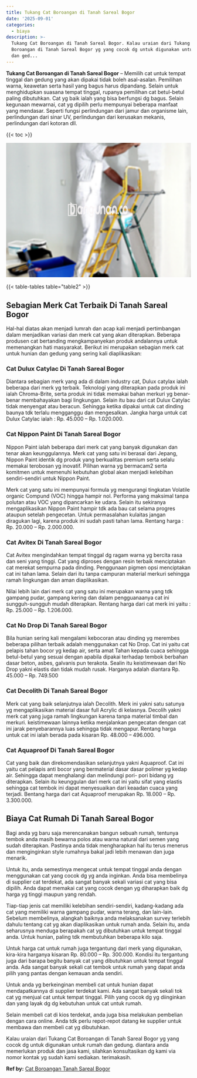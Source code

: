 ```yaml
---
title: Tukang Cat Boroangan di Tanah Sareal Bogor
date: '2025-09-01'
categories:
  - biaya
description: >-
  Tukang Cat Boroangan di Tanah Sareal Bogor. Kalau uraian dari Tukang Cat
  Boroangan di Tanah Sareal Bogor yg yang cocok dg untuk digunakan untuk rumah
  dan ged...
---
```


**Tukang Cat Boroangan di Tanah Sareal Bogor** – Memilih cat untuk tempat tinggal dan gedung yang akan dipakai tidak boleh asal-asalan. Pemilihan warna, keawetan serta hasil yang bagus harus dipandang. Selain untuk menghidupkan suasana tempat tinggal, rupanya pemilihan cat betul-betul paling dibutuhkan. Cat yg baik ialah yang bisa berfungsi dg bagus. Selain kegunaan mewarnai, cat yg dipilih perlu mempunyai beberapa manfaat yang mendasar. Seperti fungsi perlindungan dari jamur dan organisme lain, perlindungan dari sinar UV, perlindungan dari kerusakan mekanis, perlindungan dari kotoran dll.

{{< toc >}}

![Tukang Cat Boroangan di Tanah Sareal Bogor](/images/jasa-cat-murah14.png)

{{< table-tables table="table2" >}}

## Sebagian Merk Cat Terbaik Di Tanah Sareal Bogor

Hal-hal diatas akan menjadi lumrah dan acap kali menjadi pertimbangan dalam menjadikan variasi dan merk cat yang akan diterapkan. Beberapa produsen cat bertanding mengkampanyekan produk andalannya untuk memenangkan hati masyarakat. Berikut ini merupakan sebagian merk cat untuk hunian dan gedung yang sering kali diaplikasikan:

### Cat Dulux Catylac Di Tanah Sareal Bogor

Diantara sebagian merk yang ada di dalam industry cat, Dulux catylax ialah beberapa dari merk yg terbaik. Teknologi yang diterapkan pada produk ini ialah Chroma-Brite, serta produk ini tidak memakai bahan merkuri yg benar-benar membahayakan bagi lingkungan. Selain itu bau dari cat Dulux Catylac tidak menyengat atau beracun. Sehingga ketika dipakai untuk cat dinding baunya tdk terlalu mengganggu dan mengesalkan. Jangka harga untuk cat Dulux Catylac ialah : Rp. 45.000 – Rp. 1.020.000.

### Cat Nippon Paint Di Tanah Sareal Bogor

Nippon Paint ialah beberapa dari merk cat yang banyak digunakan dan tenar akan keunggulannya. Merk cat yang satu ini berasal dari Jepang, Nippon Paint identik dg produk yang berkualitas premium serta selalu memakai terobosan yg inovatif. Pilihan warna yg bermacam2 serta komitmen untuk memenuhi kebutuhan global akan menjadi kelebihan sendiri-sendiri untuk Nippon Paint.

Merk cat yang satu ini mempunyai formula yg mengurangi tingkatan Volatile organic Compund (VOC) hingga hampir nol. Performa yang maksimal tanpa polutan atau VOC yang dipancarkan ke udara. Selain itu sekiranya mengaplikasikan Nippon Paint hampir tdk ada bau cat selama progres ataupun setelah pengecetan. Untuk permasalahan kulaitas jangan diragukan lagi, karena produk ini sudah pasti tahan lama. Rentang harga : Rp. 20.000 – Rp. 2.000.000.

### Cat Avitex Di Tanah Sareal Bogor

Cat Avitex mengindahkan tempat tinggal dg ragam warna yg bercita rasa dan seni yang tinggi. Cat yang diproses dengan resin terbaik menciptakan cat merekat sempurna pada dinding. Penggunaan pigmen opsi menciptakan cat ini tahan lama. Selain dari itu tanpa campuran material merkuri sehingga ramah lingkungan dan aman diaplikasikan.

Nilai lebih lain dari merk cat yang satu ini merupakan warna yang tdk gampang pudar, gampang kering dan dalam pengguanaanya cat ini sungguh-sungguh mudah diterapkan. Rentang harga dari cat merk ini yaitu : Rp. 25.000 – Rp. 1.206.000.

### Cat No Drop Di Tanah Sareal Bogor

Bila hunian sering kali mengalami kebocoran atau dinding yg merembes beberapa pilihan terbaik adalah menggunakan cat No Drop. Cat ini yaitu cat pelapis tahan bocor yg kedap air, serta amat Tahan kepada cuaca sehingga betul-betul yang sesuai dengan apabila dipakai terhadap tembok berbahan dasar beton, asbes, galvanis pun terakota. Sealin itu keistimewaan dari No Drop yakni elastis dan tidak mudah rusak. Harganya adalah diantara Rp. 45.000 – Rp. 749.500

### Cat Decolith Di Tanah Sareal Bogor

Merk cat yang baik selanjutnya ialah Decolith. Merk ini yakni satu satunya yg mengaplikasikan material dasar full Acrylic di kelasnya. Decolih yakni merk cat yang juga ramah lingkungan karena tanpa material timbal dan merkuri. keistimewaan lainnya ketika menjalankan pengecatan dengan cat ini jarak penyebarannya luas sehingga tidak mengapur. Rentang harga untuk cat ini ialah berada pada kisaran Rp. 48.000 – 496.000.

### Cat Aquaproof Di Tanah Sareal Bogor

Cat yang baik dan direkomendasikan selanjutnya yakni Aquaproof. Cat ini yaitu cat pelapis anti bocor yang bermaterial dasar dasar polimer yg kedap air. Sehingga dapat menghalangi dan melindungi pori- pori bidang yg diterapkan. Selain itu keunggulan dari merk cat ini yaitu sifat yang elastis sehingga cat tembok ini dapat menyesuaikan dari keaadan cuaca yang terjadi. Bentang harga dari cat Aquaproof merupakan Rp. 18.000 – Rp. 3.300.000.

## Biaya Cat Rumah Di Tanah Sareal Bogor

Bagi anda yg baru saja merencanakan bangun sebuah rumah, tentunya tembok anda masih bewarna polos atau warna natural dari semen yang sudah diterapkan. Pastinya anda tidak mengharapkan hal itu terus menerus dan menginginkan style rumahnya bakal jadi lebih menawan dan juga menarik.

Untuk itu, anda semestinya mengecat untuk tempat tinggal anda dengan menggunakan cat yang cocok dg yg anda inginkan. Anda bisa membelinya di supplier cat terdekat, ada sangat banyak sekali variasi cat yang bisa dipilih. Anda dapat memakai cat yang cocok dengan yg diharapkan baik dg harga yg tinggi maupun yang rendah.

Tiap-tiap jenis cat memiliki kelebihan sendiri-sendiri, kadang-kadang ada cat yang memiliki warna gampang pudar, warna terang, dan lain-lain. Sebelum membelinya, alangkah baiknya anda melaksanakan survey terlebih dahulu tentang cat yg akan diaplikasikan untuk rumah anda. Selain itu, anda seharusnya menduga berapakah cat yg dibutuhkan untuk tempat tinggal anda. Untuk hunian, paling tdk membutuhkan beberapa kilo saja.

Untuk harga cat untuk rumah juga tergantung dari merk yang digunakan, kira-kira harganya kisaran Rp. 80.000 – Rp. 300.000. Kondisi itu tergantung juga dari barapa begitu banyak cat yang dibutuhkan untuk tempat tinggal anda. Ada sangat banyak sekali cat tembok untuk rumah yang dapat anda pilih yang pantas dengan kemauan anda sendiri.

Untuk anda yg berkeinginan membeli cat untuk hunian dapat mendapatkannya di supplier terdekat kami. Ada sangat banyak sekali tok cat yg menjual cat untuk tempat tinggal. Pilih yang cocok dg yg diinginkan dan yang layak dg dg kebutuhan untuk cat untuk rumah.

Selain membeli cat di kios terdekat, anda juga bisa melakukan pembelian dengan cara online. Anda tdk perlu repot-repot datang ke supplier untuk membawa dan membeli cat yg dibutuhkan.

Kalau uraian dari Tukang Cat Boroangan di Tanah Sareal Bogor yg yang cocok dg untuk digunakan untuk rumah dan gedung. diantara anda memerlukan produk dan jasa kami, silahkan konsultasikan dg kami via nomor kontak yg sudah kami sediakan. terimakasih.

**Ref by:** [Cat Boroangan Tanah Sareal Bogor](https://id.wikipedia.org/wiki/Cat)
